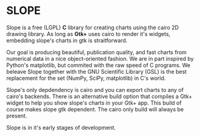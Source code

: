 SLOPE
=====

Slope is a free (LGPL) **C** library for creating charts using the cairo 2D drawing
library. As long as **Gtk+** uses cairo to render it's widgets, embedding slope's
charts in gtk is straitforward.

Our goal is producing beautiful, publication quality, and fast charts from numerical
data in a nice object-oriented fashion. We are in part inspired by Python's matplotlib,
but commited with the raw speed of C programs. We beleave Slope together with the
GNU Scientific Library (GSL) is the best replacement for the set (NumPy, SciPy, matplotlib)
in C's world.

Slope's only depdendency is cairo and you can export charts to any of cairo's
backends. There is an alternative build option that compiles a Gtk+ widget to
help you show slope's charts in your Gtk+ app. This build of course makes slope
gtk dependent. The cairo only build will always be present.

Slope is in it's early stages of development.
